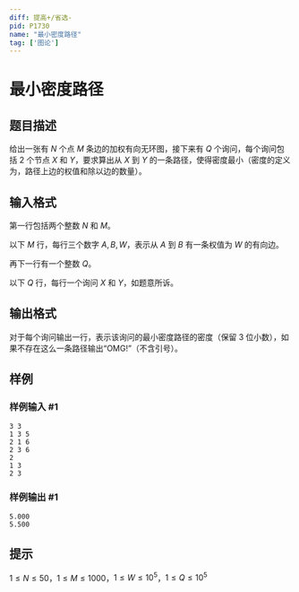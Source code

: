 ```yaml
---
diff: 提高+/省选-
pid: P1730
name: "最小密度路径"
tag: ['图论']
---
```

# 最小密度路径
## 题目描述

给出一张有 $N$ 个点 $M$ 条边的加权有向无环图，接下来有 $Q$ 个询问，每个询问包括 $2$ 个节点 $X$ 和 $Y$，要求算出从 $X$ 到 $Y$ 的一条路径，使得密度最小（密度的定义为，路径上边的权值和除以边的数量）。

## 输入格式

第一行包括两个整数 $N$ 和 $M$。

以下 $M$ 行，每行三个数字 $A,B,W$，表示从 $A$ 到 $B$ 有一条权值为 $W$ 的有向边。

再下一行有一个整数 $Q$。

以下 $Q$ 行，每行一个询问 $X$ 和 $Y$，如题意所诉。

## 输出格式

对于每个询问输出一行，表示该询问的最小密度路径的密度（保留 $3$ 位小数），如果不存在这么一条路径输出“OMG!”（不含引号）。

## 样例

### 样例输入 #1
```
3 3
1 3 5
2 1 6
2 3 6
2
1 3
2 3

```
### 样例输出 #1
```
5.000
5.500

```
## 提示

$1 \le N \le 50$，$1 \le M \le 1000$，$1\le W \le 10^5$，$1 \le Q \le 10^5$

